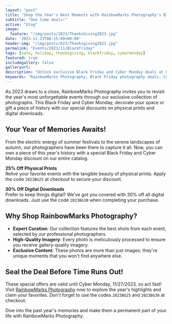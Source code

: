 ```yaml
---
layout: "post"
title: "Shop the Year's Best Moments with RainbowMarks Photography's Black Friday & Cyber Monday Sales!"
subtitle: "One time deals!"
active: "blog"
image:
  feature: "/img/posts/2023/ThanksGiving2023.jpg"
date: '2023-11-23T08:15:00+00:00'
header-img: "/img/posts/023/Thanksgiving2023.jpg"
permalink: "Events/2023/11/Blackfriday"
tags: [sale, holiday, thanksgiving, blackfriday, cybermonday]
featured: true
includegallery: false
galleryurl: 
description: "Unlock exclusive Black Friday and Cyber Monday deals at RainbowMarks Photography! Save on a curated selection of 2023's event photos with codes 2023BG25 for prints and 2023BG30 for digital downloads. Shop now and preserve your memories!"
keywords: "RainbowMarks Photography, Black Friday photography deals, Cyber Monday photo discounts, event photography sale, photography discount codes, professional photo prints, digital photo downloads, exclusive photography offers, 2023 event highlights, photography specials"
---
```


As 2023 draws to a close, RainbowMarks Photography invites you to revisit the year's most unforgettable events through our exclusive collection of photographs. This Black Friday and Cyber Monday, decorate your space or gift a piece of history with our special discounts on physical prints and digital downloads.

## Your Year of Memories Awaits!

From the electric energy of summer festivals to the serene landscapes of autumn, our photographers have been there to capture it all. Now, you can own a piece of this year's history with a special Black Friday and Cyber Monday discount on our entire catalog.

**25% Off Physical Prints**  
Relive your favorite events with the tangible beauty of physical prints. Apply the code `2023BG25` at checkout to secure your discount.

**30% Off Digital Downloads**  
Prefer to keep things digital? We've got you covered with 30% off all digital downloads. Just use the code `2023BG30` when completing your purchase.


## Why Shop RainbowMarks Photography?
- **Expert Curation**: Our collection features the best shots from each event, selected by our professional photographers.
- **High-Quality Imagery**: Every photo is meticulously processed to ensure you receive gallery-quality imagery.
- **Exclusive Content**: These photos are more than just images; they're unique moments that you won't find anywhere else.

## Seal the Deal Before Time Runs Out!

These special offers are valid until Cyber Monday, 11/27/2023, so act fast! Visit [RainbowMarks Photography](https://photos.rainbowmarks.com/) now to explore the year's highlights and claim your favorites. Don't forget to use the codes `2023BG25` and `2023BG30` at checkout.

Dive into the past year's memories and make them a permanent part of your life with RainbowMarks Photography.
